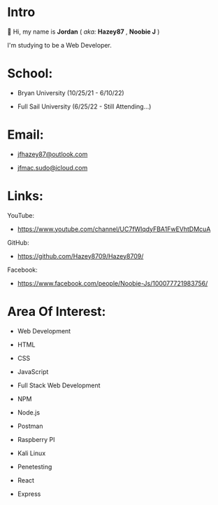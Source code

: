  # Intro
 
 👋 Hi, my name is **Jordan**  ( *aka:* **Hazey87** ,   **Noobie J** )
 
 I'm studying to be a Web Developer. 
 

# School:

  - Bryan University (10/25/21 - 6/10/22)
  
  - Full Sail University (6/25/22 - Still Attending...)

# Email:

  - jfhazey87@outlook.com
  
  - jfmac.sudo@icloud.com
  
 # Links:
  
  YouTube:
  
   - https://www.youtube.com/channel/UC7fWlqdyFBA1FwEVhtDMcuA
    
  GitHub:
  
   - https://github.com/Hazey8709/Hazey8709/
    
  Facebook:
  
   - https://www.facebook.com/people/Noobie-Js/100077721983756/
    
    
    
# Area Of Interest:

  - Web Development            
  
  - HTML
  
  - CSS
  
  - JavaScript
  
  - Full Stack Web Development
   
  - NPM
  
  - Node.js
  
  - Postman
  
  - Raspberry PI
  
  - Kali Linux
  
  - Penetesting
  
  - React
  
  - Express

<!---
Hazey8709/Hazey8709 is a ✨ special ✨ repository because its `README.md` (this file) appears on your GitHub profile.
You can click the Preview link to take a look at your changes.
--->
